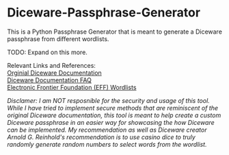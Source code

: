# Diceware-Passphrase-Generator

This is a Python Passphrase Generator that is meant to generate a Diceware passphrase from different wordlists.

TODO: Expand on this more.

Relevant Links and References:\
[Orginial Diceware Documentation](https://theworld.com/~reinhold/diceware.html)\
[Diceware Documentation FAQ](https://theworld.com/~reinhold/dicewarefaq.html)\
[Electronic Frontier Foundation (EFF) Wordlists](https://www.eff.org/deeplinks/2016/07/new-wordlists-random-passphrases)



*Disclamer: I am NOT resposnible for the security and usage of this tool. While I have tried to implement secure methods that are reminiscent of the original Diceware documentation, this tool is meant to help create a custom Diceware passphrase in an easier way for showcasing the how Diceware can be implemented. My recommendation as well as Diceware creator Arnold G. Reinhold's recommendation is to use casino dice to truly randomly generate random numbers to select words from the wordlist.*
